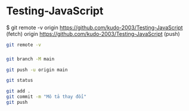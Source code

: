 # Testing-JavaScript
$ git remote -v
origin  https://github.com/kudo-2003/Testing-JavaScript (fetch)
origin  https://github.com/kudo-2003/Testing-JavaScript (push)

```bash
git remote -v
```

###

```bash
git branch -M main 
```

```bash
git push -u origin main
```

```bash
git status
```

```bash
git add .
git commit -m "Mô tả thay đổi"
git push
```